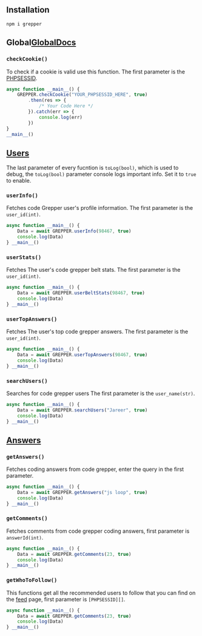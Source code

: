 ## Installation

```shell
npm i grepper
```

## Global[GlobalDocs]
    
### `checkCookie()`

To check if a cookie is valid use this function. The first parameter is the [PHPSESSID][].

```js
async function __main__() {
    GREPPER.checkCookie("YOUR_PHPSESSID_HERE", true)
        .then(res => {
            /* Your Code Here */
        }).catch(err => {
            console.log(err)
        })
}
__main__()
```

## [Users][UsersDocs]

The last parameter of every fucntion is `toLog(bool)`, which is used to debug, the `toLog(bool)` parameter console logs important info. Set it to `true` to enable.

### `userInfo()`

Fetches code Grepper user's profile information. The first parameter is the `user_id(int)`.

```js
async function __main__() {
    Data = await GREPPER.userInfo(98467, true)
    console.log(Data)
} __main__()
```

### `userStats()`

Fetches The user's code grepper belt stats. The first parameter is the `user_id(int)`.

```js
async function __main__() {
    Data = await GREPPER.userBeltStats(98467, true)
    console.log(Data)
} __main__()
```

### `userTopAnswers()`

Fetches The user's top code grepper answers. The first parameter is the `user_id(int)`.

```js
async function __main__() {
    Data = await GREPPER.userTopAnswers(98467, true)
    console.log(Data)
} __main__()
```

### `searchUsers()`

Searches for code grepper users The first parameter is the `user_name(str)`.

```js
async function __main__() {
    Data = await GREPPER.searchUsers("Jareer", true)
    console.log(Data)
} __main__()
```

## [Answers][AnswersDocs]

### `getAnswers()`

Fetches coding answers from code grepper, enter the query in the first parameter.

```js
async function __main__() {
    Data = await GREPPER.getAnswers("js loop", true)
    console.log(Data)
} __main__()
```

### `getComments()`

Fetches comments from code grepper coding answers, first parameter is `answerId(int)`.

```js
async function __main__() {
    Data = await GREPPER.getComments(23, true)
    console.log(Data)
} __main__()
```

### `getWhoToFollow()`

This functions get all the recommended users to follow that you can find on the [feed](https://www.codegrepper.com/app/feed.php) page, first parameter is `[PHPSESSID][]`.

```js
async function __main__() {
    Data = await GREPPER.getComments(23, true)
    console.log(Data)
} __main__()
```

[UsersDocs]: https://github.com/jareer12/code-grepper#users
[AnswersDocs]: https://github.com/jareer12/code-grepper#answers
[PHPSESSID]: https://github.com/jareer12/code-grepper#dealing-with-authorizations
[GlobalDocs]: https://github.com/jareer12/code-grepper#codegrepper-api-docsunofficial